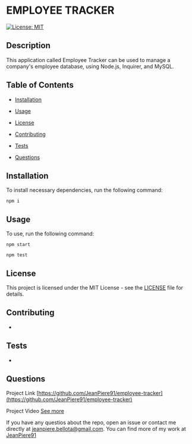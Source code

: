 # EMPLOYEE TRACKER

  [![License: MIT](https://img.shields.io/badge/License-MIT-yellow.svg)](https://opensource.org/licenses/MIT)
  
  ## Description
  
  This application called Employee Tracker can be used to manage a company's employee database, using Node.js, Inquirer, and MySQL. 
  
  ## Table of Contents
  
  - [Installation](#installation)
  
  - [Usage](#usage)
  
  - [License](#license)
  
  - [Contributing](#contributing)
  
  - [Tests](#tests)
  
  - [Questions](#questions)
  
  ## Installation
  
  To install necessary dependencies, run the following command:
  
  ```properties
  npm i
  ```  
  
  ## Usage
  
  To use, run the following command:
  
  ```properties
  npm start
  ```  

  ```properties
  npm test
  ```  
  
  ## License
  
  This project is licensed under the MIT License - see the [LICENSE](https://opensource.org/license/mit/) file for details.
  
  ## Contributing
  
  -
  
  ## Tests
  
  -
  
  ## Questions

  Project Link [https://github.com/JeanPiere91/employee-tracker](https://github.com/JeanPiere91/employee-tracker)

  Project Video [See more](https://drive.google.com/file/d/1y7-U6ITcABtwC5kL96kS2eVru11xsJ9W/view)

  If you have any questios about the repo, open an issue or contact me directly at [jeanpiere.bellota@gmail.com](jeanpiere.bellota@gmail.com). You can find more of my work at [JeanPiere91](https://github.com/JeanPiere91)